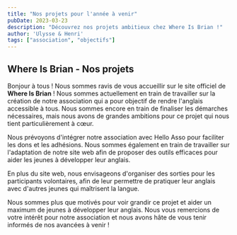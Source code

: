 ```yaml
---
title: "Nos projets pour l'année à venir"
pubDate: 2023-03-23
description: "Découvrez nos projets ambitieux chez Where Is Brian !"
author: 'Ulysse & Henri'
tags: ["association", "objectifs"]
---
```


## Where Is Brian - Nos projets

Bonjour à tous ! Nous sommes ravis de vous accueillir sur le site officiel de **Where Is Brian** ! Nous sommes actuellement en train de travailler sur la création de notre association qui a pour objectif de rendre l'anglais accessible à tous. Nous sommes encore en train de finaliser les démarches nécessaires, mais nous avons de grandes ambitions pour ce projet qui nous tient particulièrement à cœur.

Nous prévoyons d'intégrer notre association avec Hello Asso pour faciliter les dons et les adhésions. Nous sommes également en train de travailler sur l'adaptation de notre site web afin de proposer des outils efficaces pour aider les jeunes à développer leur anglais.

En plus du site web, nous envisageons d'organiser des sorties pour les participants volontaires, afin de leur permettre de pratiquer leur anglais avec d'autres jeunes qui maîtrisent la langue.

Nous sommes plus que motivés pour voir grandir ce projet et aider un maximum de jeunes à développer leur anglais. Nous vous remercions de votre intérêt pour notre association et nous avons hâte de vous tenir informés de nos avancées à venir !